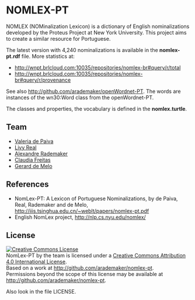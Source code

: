 
# NOMLEX-PT

NOMLEX (NOMinalization Lexicon) is a dictionary of English
nominalizations developed by the Proteus Project at New York
University. This project aims to create a similar resource
for Portuguese.

The latest version with 4,240 nominalizations is available in the
**nomlex-pt.rdf** file. More statistics at:

- http://wnpt.brlcloud.com:10035/repositories/nomlex-br#query/r/total
- http://wnpt.brlcloud.com:10035/repositories/nomlex-br#query/r/provenance

See also http://github.com/arademaker/openWordnet-PT. 
The words are instances of the wn30:Word class from the openWordnet-PT.

The classes and properties, the vocabulary is defined in the
**nomlex.turtle**.

## Team

- [Valeria de Paiva](http://www.valeriadepaiva.org)
- [Livy Real](http://livyreal.com)
- [Alexandre Rademaker](http://arademaker.github.io)
- [Claudia Freitas](http://www.letras.puc-rio.br/pag_profs/professores_mariaclaudiafreitas.php)
- [Gerard de Melo](http://demelo.org)

## References

- NomLex-PT: A Lexicon of Portuguese Nominalizations, by de Paiva, Real, Rademaker and de Melo, http://iiis.tsinghua.edu.cn/~weblt/papers/nomlex-pt.pdf
- English NomLex project, http://nlp.cs.nyu.edu/nomlex/

## License

<p><a rel="license" href="http://creativecommons.org/licenses/by/4.0/"><img alt="Creative Commons License" style="border-width:0" src="http://i.creativecommons.org/l/by/4.0/88x31.png" /></a><br /><span xmlns:dct="http://purl.org/dc/terms/" href="http://purl.org/dc/dcmitype/Dataset" property="dct:title" rel="dct:type">NomLex-PT</span> by the team is licensed under a <a rel="license" href="http://creativecommons.org/licenses/by/4.0/">Creative Commons Attribution 4.0 International License</a>.<br />Based on a work at <a xmlns:dct="http://purl.org/dc/terms/" href="http://github.com/arademaker/nomlex-pt" rel="dct:source">http://github.com/arademaker/nomlex-pt</a>.<br />Permissions beyond the scope of this license may be available at <a xmlns:cc="http://creativecommons.org/ns#" href="http://github.com/arademaker/nomlex-pt" rel="cc:morePermissions">http://github.com/arademaker/nomlex-pt</a>.</p>

Also look in the file LICENSE.

